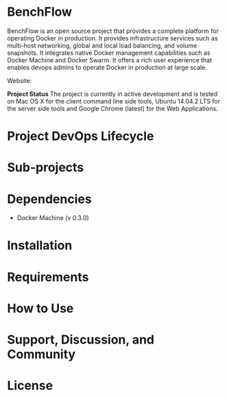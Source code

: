 # BenchFlow
BenchFlow is an open source project that provides a complete platform for operating Docker in production. It provides infrastructure services such as multi-host networking, global and local load balancing, and volume snapshots. It integrates native Docker management capabilities such as Docker Machine and Docker Swarm. It offers a rich user experience that enables devops admins to operate Docker in production at large scale.

Website: 

**Project Status**
The project is currently in active development and is tested on Mac OS X for the client command line side tools, Ubuntu 14.04.2 LTS for the server side tools and Google Chrome (latest) for the Web Applications.

# Project DevOps Lifecycle


# Sub-projects


# Dependencies
- Docker Machine (v 0.3.0)


# Installation


# Requirements


# How to Use


# Support, Discussion, and Community


# License
